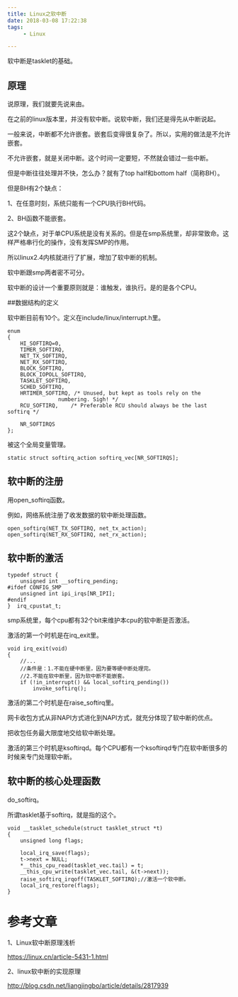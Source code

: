 ```yaml
---
title: Linux之软中断
date: 2018-03-08 17:22:38
tags:
	 - Linux

---
```




软中断是tasklet的基础。



## 原理

说原理，我们就要先说来由。

在之前的linux版本里，并没有软中断。说软中断，我们还是得先从中断说起。

一般来说，中断都不允许嵌套。嵌套后变得很复杂了。所以，实用的做法是不允许嵌套。

不允许嵌套，就是关闭中断。这个时间一定要短，不然就会错过一些中断。

但是中断往往处理并不快，怎么办？就有了top half和bottom half（简称BH）。

但是BH有2个缺点：

1、在任意时刻，系统只能有一个CPU执行BH代码。

2、BH函数不能嵌套。

这2个缺点，对于单CPU系统是没有关系的。但是在smp系统里，却非常致命。这样严格串行化的操作，没有发挥SMP的作用。

所以linux2.4内核就进行了扩展，增加了软中断的机制。

软中断跟smp两者密不可分。

软中断的设计一个重要原则就是：谁触发，谁执行。是的是各个CPU。



##数据结构的定义

软中断目前有10个。定义在include/linux/interrupt.h里。

```
enum
{
	HI_SOFTIRQ=0,
	TIMER_SOFTIRQ,
	NET_TX_SOFTIRQ,
	NET_RX_SOFTIRQ,
	BLOCK_SOFTIRQ,
	BLOCK_IOPOLL_SOFTIRQ,
	TASKLET_SOFTIRQ,
	SCHED_SOFTIRQ,
	HRTIMER_SOFTIRQ, /* Unused, but kept as tools rely on the
			    numbering. Sigh! */
	RCU_SOFTIRQ,    /* Preferable RCU should always be the last softirq */

	NR_SOFTIRQS
};
```

被这个全局变量管理。

```
static struct softirq_action softirq_vec[NR_SOFTIRQS];
```

## 软中断的注册

用open_softirq函数。

例如，网络系统注册了收发数据的软中断处理函数。

```
open_softirq(NET_TX_SOFTIRQ, net_tx_action);
open_softirq(NET_RX_SOFTIRQ, net_rx_action);
```

## 软中断的激活

```
typedef struct {
	unsigned int __softirq_pending;
#ifdef CONFIG_SMP
	unsigned int ipi_irqs[NR_IPI];
#endif
}  irq_cpustat_t;
```

smp系统里，每个cpu都有32个bit来维护本cpu的软中断是否激活。

激活的第一个时机是在irq_exit里。

```
void irq_exit(void)
{
	//...
	//条件是：1.不能在硬中断里，因为要等硬中断处理完。
	//2.不能在软中断里，因为软中断不能嵌套。
	if (!in_interrupt() && local_softirq_pending())
		invoke_softirq();
```

激活的第二个时机是在raise_softirq里。

网卡收包方式从非NAPI方式进化到NAPI方式，就充分体现了软中断的优点。

把收包任务最大限度地交给软中断处理。

激活的第三个时机是ksoftirqd。每个CPU都有一个ksoftirqd专门在软中断很多的时候来专门处理软中断。

## 软中断的核心处理函数

do_softirq。



所谓tasklet基于softirq，就是指的这个。

```
void __tasklet_schedule(struct tasklet_struct *t)
{
	unsigned long flags;

	local_irq_save(flags);
	t->next = NULL;
	*__this_cpu_read(tasklet_vec.tail) = t;
	__this_cpu_write(tasklet_vec.tail, &(t->next));
	raise_softirq_irqoff(TASKLET_SOFTIRQ);//激活一个软中断。
	local_irq_restore(flags);
}
```







# 参考文章

1、Linux软中断原理浅析

https://linux.cn/article-5431-1.html

2、linux软中断的实现原理

http://blog.csdn.net/liangjingbo/article/details/2817939